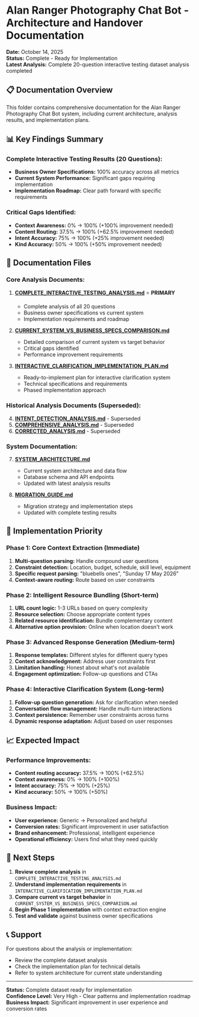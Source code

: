 # Alan Ranger Photography Chat Bot - Architecture and Handover Documentation

**Date:** October 14, 2025  
**Status:** Complete - Ready for Implementation  
**Latest Analysis:** Complete 20-question interactive testing dataset analysis completed  

## **📋 Documentation Overview**

This folder contains comprehensive documentation for the Alan Ranger Photography Chat Bot system, including current architecture, analysis results, and implementation plans.

## **📊 Key Findings Summary**

### **Complete Interactive Testing Results (20 Questions):**
- **Business Owner Specifications:** 100% accuracy across all metrics
- **Current System Performance:** Significant gaps requiring implementation
- **Implementation Roadmap:** Clear path forward with specific requirements

### **Critical Gaps Identified:**
- **Context Awareness:** 0% → 100% (+100% improvement needed)
- **Content Routing:** 37.5% → 100% (+62.5% improvement needed)
- **Intent Accuracy:** 75% → 100% (+25% improvement needed)
- **Kind Accuracy:** 50% → 100% (+50% improvement needed)

## **📁 Documentation Files**

### **Core Analysis Documents:**
1. **[COMPLETE_INTERACTIVE_TESTING_ANALYSIS.md](./COMPLETE_INTERACTIVE_TESTING_ANALYSIS.md)** ⭐ **PRIMARY**
   - Complete analysis of all 20 questions
   - Business owner specifications vs current system
   - Implementation requirements and roadmap

2. **[CURRENT_SYSTEM_VS_BUSINESS_SPECS_COMPARISON.md](./CURRENT_SYSTEM_VS_BUSINESS_SPECS_COMPARISON.md)**
   - Detailed comparison of current system vs target behavior
   - Critical gaps identified
   - Performance improvement requirements

3. **[INTERACTIVE_CLARIFICATION_IMPLEMENTATION_PLAN.md](./INTERACTIVE_CLARIFICATION_IMPLEMENTATION_PLAN.md)**
   - Ready-to-implement plan for interactive clarification system
   - Technical specifications and requirements
   - Phased implementation approach

### **Historical Analysis Documents (Superseded):**
4. **[INTENT_DETECTION_ANALYSIS.md](./INTENT_DETECTION_ANALYSIS.md)** - Superseded
5. **[COMPREHENSIVE_ANALYSIS.md](./COMPREHENSIVE_ANALYSIS.md)** - Superseded  
6. **[CORRECTED_ANALYSIS.md](./CORRECTED_ANALYSIS.md)** - Superseded

### **System Documentation:**
7. **[SYSTEM_ARCHITECTURE.md](./SYSTEM_ARCHITECTURE.md)**
   - Current system architecture and data flow
   - Database schema and API endpoints
   - Updated with latest analysis results

8. **[MIGRATION_GUIDE.md](./MIGRATION_GUIDE.md)**
   - Migration strategy and implementation steps
   - Updated with complete testing results

## **🎯 Implementation Priority**

### **Phase 1: Core Context Extraction (Immediate)**
1. **Multi-question parsing:** Handle compound user questions
2. **Constraint detection:** Location, budget, schedule, skill level, equipment
3. **Specific request parsing:** "bluebells ones", "Sunday 17 May 2026"
4. **Context-aware routing:** Route based on user constraints

### **Phase 2: Intelligent Resource Bundling (Short-term)**
1. **URL count logic:** 1-3 URLs based on query complexity
2. **Resource selection:** Choose appropriate content types
3. **Related resource identification:** Bundle complementary content
4. **Alternative option provision:** Online when location doesn't work

### **Phase 3: Advanced Response Generation (Medium-term)**
1. **Response templates:** Different styles for different query types
2. **Context acknowledgment:** Address user constraints first
3. **Limitation handling:** Honest about what's not available
4. **Engagement optimization:** Follow-up questions and CTAs

### **Phase 4: Interactive Clarification System (Long-term)**
1. **Follow-up question generation:** Ask for clarification when needed
2. **Conversation flow management:** Handle multi-turn interactions
3. **Context persistence:** Remember user constraints across turns
4. **Dynamic response adaptation:** Adjust based on user responses

## **📈 Expected Impact**

### **Performance Improvements:**
- **Content routing accuracy:** 37.5% → 100% (+62.5%)
- **Context awareness:** 0% → 100% (+100%)
- **Intent accuracy:** 75% → 100% (+25%)
- **Kind accuracy:** 50% → 100% (+50%)

### **Business Impact:**
- **User experience:** Generic → Personalized and helpful
- **Conversion rates:** Significant improvement in user satisfaction
- **Brand enhancement:** Professional, intelligent experience
- **Operational efficiency:** Users find what they need quickly

## **🚀 Next Steps**

1. **Review complete analysis** in `COMPLETE_INTERACTIVE_TESTING_ANALYSIS.md`
2. **Understand implementation requirements** in `INTERACTIVE_CLARIFICATION_IMPLEMENTATION_PLAN.md`
3. **Compare current vs target behavior** in `CURRENT_SYSTEM_VS_BUSINESS_SPECS_COMPARISON.md`
4. **Begin Phase 1 implementation** with context extraction engine
5. **Test and validate** against business owner specifications

## **📞 Support**

For questions about the analysis or implementation:
- Review the complete dataset analysis
- Check the implementation plan for technical details
- Refer to system architecture for current state understanding

---

**Status:** Complete dataset ready for implementation  
**Confidence Level:** Very High - Clear patterns and implementation roadmap  
**Business Impact:** Significant improvement in user experience and conversion rates


